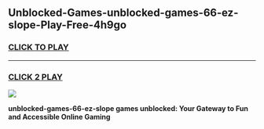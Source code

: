 
## Unblocked-Games-unblocked-games-66-ez-slope-Play-Free-4h9go
<h3>
<a href="https://premium76.site?title=unblocked-games-66-ez-slope&ref=18A">CLICK TO PLAY</a></h3>
<hr>

<h3>
<a href="https://premium76.site?title=unblocked-games-66-ez-slope&ref=18A">CLICK 2 PLAY</a>
  
</h3>

<a href="https://premium76.site?title=unblocked-games-66-ez-slope&ref=18A"><img src="https://clearcache.store/games.png"></a>


**unblocked-games-66-ez-slope games unblocked: Your Gateway to Fun and Accessible Online Gaming**
